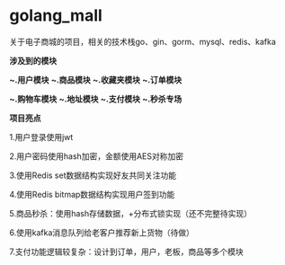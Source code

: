# golang_mall
关于电子商城的项目，相关的技术栈go、gin、gorm、mysql、redis、kafka


**涉及到的模块**

**~.用户模块**
**~.商品模块**
**~.收藏夹模块**
**~.订单模块**

**~.购物车模块**
**~.地址模块**
**~.支付模块**
**~.秒杀专场**

**项目亮点**

1.用户登录使用jwt

2.用户密码使用hash加密，金额使用AES对称加密

3.使用Redis set数据结构实现好友共同关注功能

4.使用Redis bitmap数据结构实现用户签到功能

5.商品秒杀：使用hash存储数据，+分布式锁实现（还不完整待实现）

6.使用kafka消息队列给老客户推荐新上货物（待做）

7.支付功能逻辑较复杂：设计到订单，用户，老板，商品等多个模块


